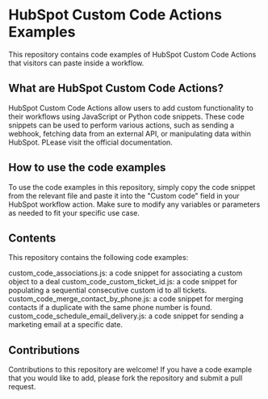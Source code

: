 # HubSpot Custom Code Actions Examples

This repository contains code examples of HubSpot Custom Code Actions that visitors can paste inside a workflow.

## What are HubSpot Custom Code Actions?

HubSpot Custom Code Actions allow users to add custom functionality to their workflows using JavaScript or Python code snippets. These code snippets can be used to perform various actions, such as sending a webhook, fetching data from an external API, or manipulating data within HubSpot. PLease visit the official documentation.

## How to use the code examples

To use the code examples in this repository, simply copy the code snippet from the relevant file and paste it into the "Custom code" field in your HubSpot workflow action. Make sure to modify any variables or parameters as needed to fit your specific use case.

## Contents

This repository contains the following code examples:

custom_code_associations.js: a code snippet for associating a custom object to a deal
custom_code_custom_ticket_id.js: a code snippet for populating a sequential consecutive custom id to all tickets.
custom_code_merge_contact_by_phone.js: a code snippet for merging contacts if a duplicate with the same phone number is found.
custom_code_schedule_email_delivery.js: a code snippet for sending a marketing email at a specific date.

## Contributions

Contributions to this repository are welcome! If you have a code example that you would like to add, please fork the repository and submit a pull request.
